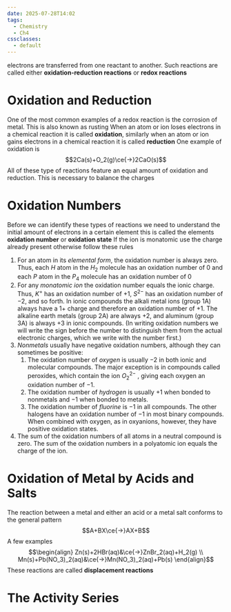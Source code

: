 ```yaml
---
date: 2025-07-28T14:02
tags:
  - Chemistry
  - Ch4
cssclasses:
  - default
---
```

electrons are transferred from one reactant to another. Such reactions are called either **oxidation-reduction reactions** or **redox reactions**

# Oxidation and Reduction
One of the most common examples of a redox reaction is the corrosion of metal. This is also known as rusting
When an atom or ion loses electrons in a chemical reaction it is called **oxidation**, similarly when an atom or ion gains electrons in a chemical reaction it is called **reduction**
One example of oxidation is$$2Ca(s)+O_2(g)\ce{->}2CaO(s)$$
All of these type of reactions feature an equal amount of oxidation and reduction. This is necessary to balance the charges

# Oxidation Numbers
Before we can identify these types of reactions we need to understand the initial amount of electrons in a certain element this is called the elements **oxidation number** or **oxidation state**
If the ion is monatomic use the charge already present otherwise follow these rules
1. For an atom in its *elemental form*, the oxidation number is always zero. Thus, each $H$ atom in the $H_2$ molecule has an oxidation number of 0 and each $P$ atom in the $P_4$ molecule has an oxidation number of 0
2. For any *monatomic ion* the oxidation number equals the ionic charge. Thus, $K^+$ has an oxidation number of $+1$, $S^{2-}$ has an oxidation number of $-2$, and so forth. In ionic compounds the alkali metal ions (group 1A) always have a $1+$ charge and therefore an oxidation number of $+1$. The alkaline earth metals (group 2A) are always $+2$, and aluminum (group 3A) is always $+3$ in ionic compounds. (In writing oxidation numbers we will write the sign before the number to distinguish them from the actual electronic charges, which we write with the number first.)
3. *Nonmetals* usually have negative oxidation numbers, although they can sometimes be positive:
	1. The oxidation number of *oxygen* is usually $-2$ in both ionic and molecular compounds. The major exception is in compounds called peroxides, which contain the ion $O_2^{2-}$ , giving each oxygen an oxidation number of $-1$.
	2. The oxidation number of *hydrogen* is usually $+1$ when bonded to nonmetals and $-1$ when bonded to metals.
	3. The oxidation number of *fluorine* is $-1$ in all compounds. The other halogens have an oxidation number of $-1$ in most binary compounds. When combined with oxygen, as in oxyanions, however, they have positive oxidation states.
4. The sum of the oxidation numbers of all atoms in a neutral compound is zero. The sum of the oxidation numbers in a polyatomic ion equals the charge of the ion.

# Oxidation of Metal by Acids and Salts
The reaction between a metal and either an acid or a metal salt conforms to the general
pattern$$A+BX\ce{->}AX+B$$
A few examples
$$\begin{align}
Zn(s)+2HBr(aq)&\ce{->}ZnBr_2(aq)+H_2(g) \\
Mn(s)+Pb(NO_3)_2(aq)&\ce{->}Mn(NO_3)_2(aq)+Pb(s)
\end{align}$$
These reactions are called **displacement reactions**

# The Activity Series
